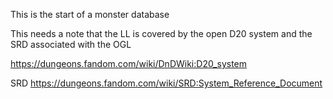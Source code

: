 This is the start of a monster database

This needs a note that the LL is covered by the open D20 system and the SRD associated with the OGL

https://dungeons.fandom.com/wiki/DnDWiki:D20_system

SRD 
https://dungeons.fandom.com/wiki/SRD:System_Reference_Document
